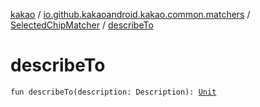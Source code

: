 [kakao](../../index.md) / [io.github.kakaoandroid.kakao.common.matchers](../index.md) / [SelectedChipMatcher](index.md) / [describeTo](./describe-to.md)

# describeTo

`fun describeTo(description: Description): `[`Unit`](https://kotlinlang.org/api/latest/jvm/stdlib/kotlin/-unit/index.html)